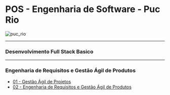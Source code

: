 
# POS - Engenharia de Software - Puc Rio

![puc_rio](https://www.educabras.com/blog/wp-content/uploads/2020/09/puc-rio-logo-grande-1024x431.jpg)


---

###  Desenvolvimento Full Stack Basico



--- 

### Engenharia de Requisitos e Gestão Ágil de Produtos
- [01 - Gestão Ágil de Projetos](https://github.com/angelozero/POS/tree/master/03%20-%20Sprint%20-%20Gestao%20Agil%20de%20Projetos%20e%20Produtos/01%20-%20Gest%C3%A3o%20%C3%81gil%20de%20Projetos)
- [02 - Engenharia de Requisitos e Gestão Ágil de Produtos](https://github.com/angelozero/POS/tree/master/03%20-%20Sprint%20-%20Gestao%20Agil%20de%20Projetos%20e%20Produtos/02%20-%20Engenharia%20de%20Requisitos%20e%20Gest%C3%A3o%20%C3%81gil%20de%20Produtos)
